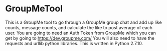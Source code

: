 # GroupMeTool
This is a GroupMe tool to go through a GroupMe group chat and add up like counts, message counts, and calculate the like to post average of each user.
You are going to need an Auth Token from GroupMe which you can get by going to https://dev.groupme.com/
You will also need to have the requests and urllib python libraries. 
This is written in Python 2.7.10.
